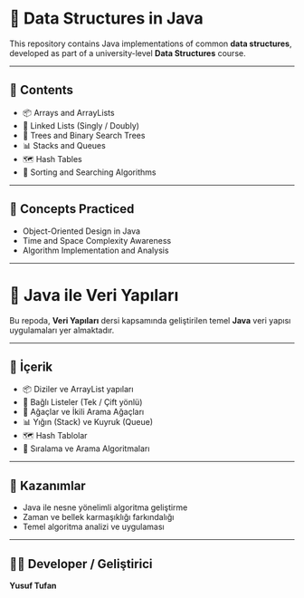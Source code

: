 
# 🧮 Data Structures in Java

This repository contains Java implementations of common **data structures**, developed as part of a university-level **Data Structures** course.

---

## 📘 Contents

- 📦 Arrays and ArrayLists
- 🔁 Linked Lists (Singly / Doubly)
- 🌲 Trees and Binary Search Trees
- 📊 Stacks and Queues
- 🗺️ Hash Tables
- 🧭 Sorting and Searching Algorithms

---

## 🧠 Concepts Practiced

- Object-Oriented Design in Java  
- Time and Space Complexity Awareness  
- Algorithm Implementation and Analysis

---

# 🧮 Java ile Veri Yapıları

Bu repoda, **Veri Yapıları** dersi kapsamında geliştirilen temel **Java** veri yapısı uygulamaları yer almaktadır.

---

## 📘 İçerik

- 📦 Diziler ve ArrayList yapıları  
- 🔁 Bağlı Listeler (Tek / Çift yönlü)  
- 🌲 Ağaçlar ve İkili Arama Ağaçları  
- 📊 Yığın (Stack) ve Kuyruk (Queue)  
- 🗺️ Hash Tablolar  
- 🧭 Sıralama ve Arama Algoritmaları

---

## 🧠 Kazanımlar

- Java ile nesne yönelimli algoritma geliştirme  
- Zaman ve bellek karmaşıklığı farkındalığı  
- Temel algoritma analizi ve uygulaması

---

## 👨‍💻 Developer / Geliştirici

**Yusuf Tufan**  
